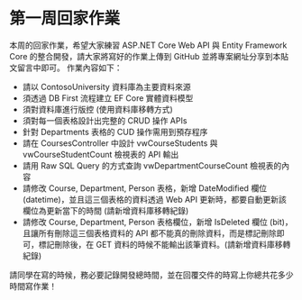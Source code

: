 ﻿# 第一周回家作業

本周的回家作業，希望大家練習 ASP․NET Core Web API 與 Entity Framework Core 的整合開發，請大家將寫好的作業上傳到 GitHub 並將專案網址分享到本貼文留言中即可。
作業內容如下：

- 請以 ContosoUniversity 資料庫為主要資料來源
- 須透過 DB First 流程建立 EF Core 實體資料模型
- 須對資料庫進行版控 (使用資料庫移轉方式)
- 須對每一個表格設計出完整的 CRUD 操作 APIs
- 針對 Departments 表格的 CUD 操作需用到預存程序
- 請在 CoursesController 中設計 vwCourseStudents 與 vwCourseStudentCount 檢視表的 API 輸出
- 請用 Raw SQL Query 的方式查詢 vwDepartmentCourseCount 檢視表的內容
- 請修改 Course, Department, Person 表格，新增 DateModified 欄位(datetime)，並且這三個表格的資料透過 Web API 更新時，都要自動更新該欄位為更新當下的時間 (請新增資料庫移轉紀錄)
- 請修改 Course, Department, Person 表格欄位，新增 IsDeleted 欄位 (bit)，且讓所有刪除這三個表格資料的 API 都不能真的刪除資料，而是標記刪除即可，標記刪除後，在 GET 資料的時候不能輸出該筆資料。(請新增資料庫移轉紀錄)

請同學在寫的時候，務必要記錄開發總時間，並在回覆交件的時寫上你總共花多少時間寫作業！
